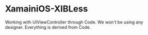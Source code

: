# XamainiOS-XIBLess

Working with UIViewController through Code. We won't be using any
designer. Everything is derived from Code.
